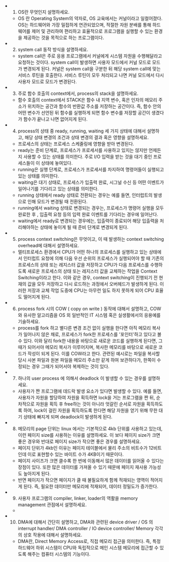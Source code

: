 - 1) OS란 무엇인지 설명하세요.

  - OS 란 Operating System의 약자로, OS 교육에서는 커널이라고 일컬어졌다. OS는 하드웨어와 가장 밀접하게 연관되었으며, 적절한 자원 분배를 통해 하드웨어를 제어 및 관리하여 편리하고 효율적으로 프로그램을 실행할 수 있는 환경을 제공하는 것을 목적으로 하는 프로그램이다.

  

- 2) system call 동작 방식을 설명하세요.

  - system call은 주로 응용 프로그램에서 커널에게 시스템 자원을 수행해달라고 요청하는 것이다. system call이 발생하면 사용자 모드에서 커널 모드로 모드가 변경되게 된다. 커널은 system call을 구분한 뒤 해당 system call에 맞는 서비스 루틴을 호출한다. 서비스 루틴이 모두 처리되고 나면 커널 모드에서 다시 사용자 모드로 모드가 변경된다. 

  

- 3) 주로 함수 호출의 context에서, process의 stack을 설명하세요.

  - 함수 호출의 context에서 STACK은 함수 내 지역 변수, 혹은 인자의 메모리 주소가 위치하는 공간과 함수의 반환값 주소를 저장하는 공간이다. 즉, 함수 안의 어떤 변수가 선언된 뒤 함수를 실행하게 되면 함수 변수를 저장할 공간이 생겼다가 함수가 끝나고 나면 없어지게 된다. 

  

- 4) process의 상태 중 ready, running, waiting 세 가지 상태에 대해서 설명하고, 해당 상태 변경의 조건과 상태 변경의 결과 혹은 영향을 설명하세요.

  - 프로세스의 상태는 프로세스 스케줄링에 영향을 받아 변경된다. 
  - ready는 준비 단계로, 프로세스가 프로세서를 사용하고 있지는 않지만 언제든지 사용할 수 있는 상태를 의미한다. 주로 I/O 입력을 받는 것을 대기 중인 프로세스들이 이 상태에 놓여있다.
  - running은 실행 단계로, 프로세스가 프로세서를 차지하여 명령어들이 실행되고 있는 상태를 의미한다.
  - waiting은 대기 상태로, 프로세스가 입출력 완료, 시그널 수신 등 어떤 이벤트가 일어나기를 기다리고 있는 상태를 의미한다. 
  - running 상태에서 ready 상태로 전환되는 경우는 예를 들면, 인터럽트의 발생으로 인해 모드가 변경될 때 전환된다.
  - running에서 waiting 상태로 변경되는 경우는, 프로세스가 명령어 실행을 모두 완료한 후 , 입출력 요청 등의 입력 완료 이벤트를 기다리는 경우에 일어난다.
  - waiting에서 ready로 변경되는 경우에는, 입출력이 종료되어 해당 입출력을 처리해야하는 상태에 놓이게 될 때 준비 단계로 변경되게 된다.

  

- 5) process context switching은 무엇이고, 이 때 발생하는 context switching overhead에 대해서 설명하세요.

  - 멀티프로세스 환경에서 CPU가 어떤 하나의 프로세스를 실행하고 있는 상태에서 인터럽트 요청에 의해 다음 우선 순위의 프로세스가 실행되어야 할 때 기존의 프로세스의 상태 또는 레지스터 값을 저장하고 CPU가 다음 프로세스를 수행하도록 새로운 프로세스의 상태 또는 레지스터 값을 교체하는 작업을 Context Switching이라고 한다. 이와 같은 경우, context switching이 진행되기 전 현재의 값을 모두 저장하고 다시 로드하는 과정에서 오버헤드가 발생하게 된다. 이러한 저장과 교체 작업 도중에 CPU는 아무런 일도 하지 못하게 되어 CPU 효율도 떨어지게 된다. 

    

- 6) process fork 시의 COW ( copy on write ) 동작에 대해서 설명하고, COW와 유사한 알고리즘을 OS 외 일반적인 IT 시스템 혹은 실생활에서의 응용예를 기술하세요.

  - process를 fork 하고 별다른 변경 조건 없이 실행을 한다면 아직 메모리 복사가 일어나지 않은 채로, 프로세스가 fork한 프로세스를 '포인터'하고 있다고 볼 수 있다. 이와 달리 fork한 내용을 바탕으로 새로운 코드를 실행하게 된다면, 그때가 되어서야 메모리 복사가 이루어지며, 복사한 메모리를 바탕으로 새로운 코드가 작성이 되게 된다. 이를 COW라고 한다. 관련된 예시로는 파일을 복사할 당시 사본 파일과 원본 파일을 메모리 주소만 같게 하여 보관하다가, 한쪽이 수정되는 경우 그때가 되어서야 복제하는 것이 있다.

- 7) 하나의 user process 에 의해서 deadlock 이 발생할 수 있는 경우를 설명하세요.

  - 사용자가 짠 프로그램에 데드락 발생 요소가 있다면 발생할 수 있다. 예를 들면, 사용자가 자원을 할당하여 자원을 획득하면 lock을 거는 프로그램을 짠 뒤, 순차적으로 자원을 획득 후 free하는 것이 아니라 엇갈린 순서로 자원을 획득하도록 하여, lock이 걸린 자원을 획득하도록 한다면 해당 자원을 얻기 위해 무한 대기 상태에 빠지게 되며 deadlock이 발생하게 된다. 

- 8) 메모리의 page 단위는 linux 에서는 기본적으로 4kb 단위를 사용하고 있는데, 이런 페이지 size를 사용하는 이유를 설명하세요. 이 보다 페이지 size가 크면 좋은 경우와 반대로 페이지 size가 작으면 좋은 경우를 설명하세요.

  - 페이지 단위가 4kb인 이유는  페이지 테이블에서 물리 주소의 비트수가 12비트인데 이로 표현할수 있는 바이트 수가 4KB이기 때문이다. 
  - 페이지 사이즈가 크면 클수록 한 번에 이동해서 많은 데이터를 읽어올 수 있다는 장점이 있다. 또한 많은 데이터를 가져올 수 있기 때문에 페이지 재사용 가능성도 높아지게 된다.
  - 반면 페이지가 작으면 페이지가 클 때 불필요하게 함께 적재되는 영역이 적어지게 된다. 즉, 필요한 데이터만 메모리에 적재되어, 데이터 정밀도가 증가한다.

  

- 9) 사용자 프로그램의 compiler, linker, loader의 역활을 memory management 관점에서 설명하세요.

  - 

- 10) DMA에 대해서 간단히 설명하고, DMA와 관련된 device driver / OS 의 interrupt handler/ DMA controller / IO device controller/ Memory 각각의 상호 작용에 대해서 설명하세요.

  - DMA란, Direct Memory Access로, 직접 메모리 접근을 의미한다. 즉, 특정 하드웨어 하위 시스템이 CPU와 독립적으로 메인 시스템 메모리에 접근할 수 있도록 해주는 컴퓨터 시스템의 기능이다. 

